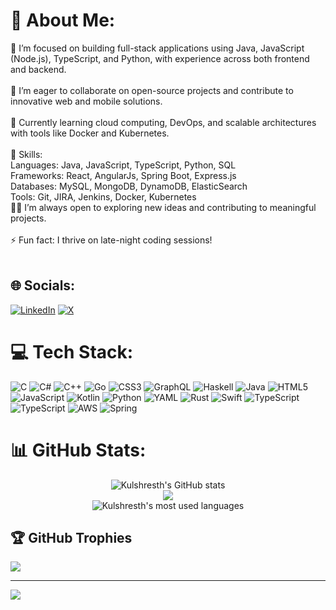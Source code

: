 # 💫 About Me:
🔭 I’m focused on building full-stack applications using Java, JavaScript (Node.js), TypeScript, and Python, with experience across both frontend and backend.<br><br>👯 I’m eager to collaborate on open-source projects and contribute to innovative web and mobile solutions.<br><br>🌱 Currently learning cloud computing, DevOps, and scalable architectures with tools like Docker and Kubernetes.<br><br>💬 Skills:<br>Languages: Java, JavaScript, TypeScript, Python, SQL<br>Frameworks: React, AngularJs, Spring Boot, Express.js<br>Databases: MySQL, MongoDB, DynamoDB, ElasticSearch<br>Tools: Git, JIRA, Jenkins, Docker, Kubernetes<br>👨‍💻 I’m always open to exploring new ideas and contributing to meaningful projects.<br><br>⚡ Fun fact: I thrive on late-night coding sessions!<br><br>

## 🌐 Socials:
[![LinkedIn](https://img.shields.io/badge/LinkedIn-%230077B5.svg?logo=linkedin&logoColor=white)](https://www.linkedin.com/in/kulshresth-jangid/) [![X](https://img.shields.io/badge/X-black.svg?logo=X&logoColor=white)](https://x.com/nerdy_ge3k) 

# 💻 Tech Stack:
![C](https://img.shields.io/badge/c-%2300599C.svg?style=for-the-badge&logo=c&logoColor=white) ![C#](https://img.shields.io/badge/c%23-%23239120.svg?style=for-the-badge&logo=csharp&logoColor=white) ![C++](https://img.shields.io/badge/c++-%2300599C.svg?style=for-the-badge&logo=c%2B%2B&logoColor=white) ![Go](https://img.shields.io/badge/go-%2300ADD8.svg?style=for-the-badge&logo=go&logoColor=white) ![CSS3](https://img.shields.io/badge/css3-%231572B6.svg?style=for-the-badge&logo=css3&logoColor=white) ![GraphQL](https://img.shields.io/badge/-GraphQL-E10098?style=for-the-badge&logo=graphql&logoColor=white) ![Haskell](https://img.shields.io/badge/Haskell-5e5086?style=for-the-badge&logo=haskell&logoColor=white) ![Java](https://img.shields.io/badge/java-%23ED8B00.svg?style=for-the-badge&logo=openjdk&logoColor=white) ![HTML5](https://img.shields.io/badge/html5-%23E34F26.svg?style=for-the-badge&logo=html5&logoColor=white) ![JavaScript](https://img.shields.io/badge/javascript-%23323330.svg?style=for-the-badge&logo=javascript&logoColor=%23F7DF1E) ![Kotlin](https://img.shields.io/badge/kotlin-%237F52FF.svg?style=for-the-badge&logo=kotlin&logoColor=white) ![Python](https://img.shields.io/badge/python-3670A0?style=for-the-badge&logo=python&logoColor=ffdd54) ![YAML](https://img.shields.io/badge/yaml-%23ffffff.svg?style=for-the-badge&logo=yaml&logoColor=151515) ![Rust](https://img.shields.io/badge/rust-%23000000.svg?style=for-the-badge&logo=rust&logoColor=white) ![Swift](https://img.shields.io/badge/swift-F54A2A?style=for-the-badge&logo=swift&logoColor=white) ![TypeScript](https://img.shields.io/badge/typescript-%23007ACC.svg?style=for-the-badge&logo=typescript&logoColor=white) ![TypeScript](https://img.shields.io/badge/typescript-%23007ACC.svg?style=for-the-badge&logo=typescript&logoColor=white) ![AWS](https://img.shields.io/badge/AWS-%23FF9900.svg?style=for-the-badge&logo=amazon-aws&logoColor=white) ![Spring](https://img.shields.io/badge/spring-%236DB33F.svg?style=for-the-badge&logo=spring&logoColor=white)

# 📊 GitHub Stats:
<div align="center">
  <img src="https://github-readme-stats.vercel.app/api?username=kulshresthjangid&theme=shadow_blue&hide_border=false&include_all_commits=true&count_private=true" alt="Kulshresth's GitHub stats"/><br/>
  <img src="https://github-readme-streak-stats.herokuapp.com/?user=kulshresthjangid&theme=shadow_blue&hide_border=false"/><br/>
  <img src="https://github-readme-stats.vercel.app/api/top-langs/?username=kulshresthjangid&theme=shadow_blue&hide_border=false&include_all_commits=true&count_private=true&layout=compact" alt="Kulshresth's most used languages"/>
</div>

## 🏆 GitHub Trophies
![](https://github-profile-trophy.vercel.app/?username=kulshresthjangid&theme=radical&no-frame=true&no-bg=false&margin-w=4)

---
[![](https://visitcount.itsvg.in/api?id=kulshresthjangid&icon=0&color=0)](https://visitcount.itsvg.in)

<!-- Proudly created with GPRM ( https://gprm.itsvg.in ) -->
